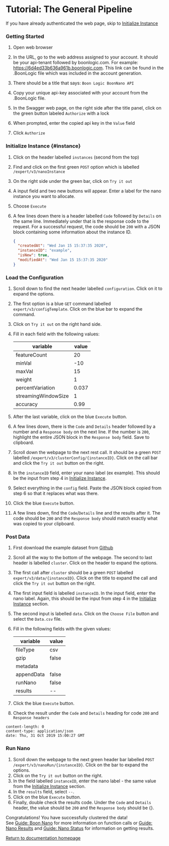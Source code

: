 # Tutorial: The General Pipeline

If you have already authenticated the web page, skip to [Initialize Instance](#instance)
### Getting Started
1. Open web browser
2. In the URL, go to the web address assigned to your account. It should be your api-tenant followed by boonlogic.com. For example: https://6d4ed33b636a961b.boonlogic.com. This link can be found in the .BoonLogic file which was included in the account generation.

3. There should be a title that says: `Boon Logic BoonNano API`
4. Copy your unique api-key associated with your account from the .BoonLogic file.
2. In the Swagger web page, on the right side after the title panel, click on the green button labeled `Authorize` with a lock
3. When prompted, enter the copied api key in the `Value` field
4. Click `Authorize`

### Initialize Instance {#instance}
1. Click on the header labelled `instances` (second from the top)
2. Find and click on the first green `POST` option which is labelled `/expert/v3/nanoInstance`
3. On the right side under the green bar, click on `Try it out`
4. A input field and two new buttons will appear. Enter a label for the nano instance you want to allocate.
4. Choose `Execute`
5. A few lines down there is a header labelled `Code` followed by `Details` on the same line. Immediately under that is the response code to the request. For a successful request, the code should be `200` with a JSON block containing some information about the instance ID.

    ```json
    {
      "createdAt": "Wed Jan 15 15:37:35 2020",
      "instanceID": "example",
      "isNew": true,
      "modifiedAt": "Wed Jan 15 15:37:35 2020"
    }
    ```

### Load the Configuration
1. Scroll down to find the next header labelled `configuration`. Click on it to expand the options.
2. The first option is a blue `GET` command labelled `expert/v3/configTemplate`. Click on the blue bar to expand the command.
3. Click on `Try it out` on the right hand side.
4. Fill in each field with the following values:  

    | variable | value |
    | ---| ---|
    | featureCount | 20 |
    | minVal | -10 |
    | maxVal | 15 |
    | weight | 1 |
    | percentVariation | 0.037 |
    | streamingWindowSize | 1 |
    | accuracy | 0.99 |

5. After the last variable, click on the blue `Execute` button.
6. A few lines down, there is the `Code` and `Details` header followed by a number and a `Response body` on the next line. If the number is `200`, highlight the entire JSON block in the `Response body` field. Save to clipboard.
7. Scroll down the webpage to the next rest call. It should be a green `POST` labelled `/expert/v3/clusterConfig/{instanceID}`. Click on the call bar and click the `Try it out` button on the right.
8. In the `instanceID` field, enter your nano label (ex example). This should be the input from step 4 in [Initialize Instance](#instance).
9. Select everything in the `config` field. Paste the JSON block copied from step 6 so that it replaces what was there.
10. Click the blue `Execute` button.
11. A few lines down, find the `Code`/`Details` line and the results after it. The code should be `200` and the `Response body` should match exactly what was copied to your clipboard.

### Post Data
1. First download the example dataset from [Github](https://github.com/boonlogic/boonlogic-rest-api/blob/master/Data.csv)
1. Scroll all the way to the bottom of the webpage. The second to last header is labelled `cluster`. Click on the header to expand the options.
2. The first call after `cluster` should be a green `POST` labelled `expert/v3/data/{instanceID}`. Click on the title to expand the call and click the `Try it out` button on the right.
3. The first input field is labelled `instanceID`. In the input field, enter the nano label. Again, this should be the input from step 4 in the [Initialize Instance](#instance) section.
4. The second input is labelled `data`. Click on the `Choose File` button and select the `Data.csv` file.
5. Fill in the following fields with the given values:

    | variable | value |
    | --- | --- |
    | fileType | csv |
    | gzip | false |
    | metadata |  |
    | appendData | false |
    | runNano | false |
    | results | -- |

6. Click the blue `Execute` button.
7. Check the result under the `Code` and `Details` heading for code `200` and `Response headers`
```
content-length: 0
content-type: application/json
date: Thu, 31 Oct 2019 15:00:27 GMT
```

### Run Nano
1. Scroll down the webpage to the next green header bar labelled `POST` `/expert/v3/nanoRun/{instanceID}`. Click on the bar to expand the options.
2. Click on the `Try it out` button on the right.
3. In the field labelled `instanceID`, enter the nano label - the same value from the [Initialize Instance](#instance) section.
4. In the `results` field, select `--`.
3. Click on the blue `Execute` button.
2. Finally, double check the results code. Under the `Code` and `Details` header, the value should be `200` and the `Response body` should be {}.

  Congratulations! You have successfully clustered the data!   
  See [Guide: Boon Nano](../Guides/Guide_Boon_Nano.md) for more information on function calls or [Guide: Nano Results](../Guides/Guide_Nano_Results.md) and [Guide: Nano Status](..Guides/Guide_Nano_Status.md) for information on getting results.
  <br/>

[Return to documentation homepage](../swagger-docs.md)
